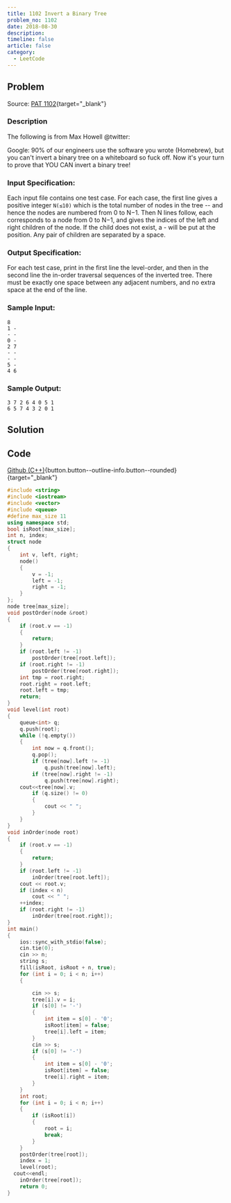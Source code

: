 ```yaml
---
title: 1102 Invert a Binary Tree
problem_no: 1102
date: 2018-08-30
description: 
timeline: false
article: false
category:
  - LeetCode
---
```


<!--more-->

## Problem

Source: [PAT 1102](){target="_blank"}

### Description

The following is from Max Howell @twitter:

Google: 90% of our engineers use the software you wrote (Homebrew), but you can't invert a binary tree on a whiteboard
so fuck off. Now it's your turn to prove that YOU CAN invert a binary tree!

### Input Specification:

Each input file contains one test case. For each case, the first line gives a positive integer `N(≤10)` which is the
total number of nodes in the tree -- and hence the nodes are numbered from 0 to N−1. Then N lines follow, each
corresponds to a node from 0 to N−1, and gives the indices of the left and right children of the node. If the child does
not exist, a - will be put at the position. Any pair of children are separated by a space.

### Output Specification:

For each test case, print in the first line the level-order, and then in the second line the in-order traversal
sequences of the inverted tree. There must be exactly one space between any adjacent numbers, and no extra space at the
end of the line.

### Sample Input:

```text
8
1 -
- -
0 -
2 7
- -
- -
5 -
4 6
```

### Sample Output:

```text
3 7 2 6 4 0 5 1
6 5 7 4 3 2 0 1
```

## Solution

## Code

[Github (C++)](https://github.com/Alomerry/algorithm/blob/master/pat/a/){button.button--outline-info.button--rounded}{target="_blank"}


```cpp
#include <string>
#include <iostream>
#include <vector>
#include <queue>
#define max_size 11
using namespace std;
bool isRoot[max_size];
int n, index;
struct node
{
    int v, left, right;
    node()
    {
        v = -1;
        left = -1;
        right = -1;
    }
};
node tree[max_size];
void postOrder(node &root)
{
    if (root.v == -1)
    {
        return;
    }
    if (root.left != -1)
        postOrder(tree[root.left]);
    if (root.right != -1)
        postOrder(tree[root.right]);
    int tmp = root.right;
    root.right = root.left;
    root.left = tmp;
    return;
}
void level(int root)
{
    queue<int> q;
    q.push(root);
    while (!q.empty())
    {
        int now = q.front();
        q.pop();
        if (tree[now].left != -1)
            q.push(tree[now].left);
        if (tree[now].right != -1)
            q.push(tree[now].right);
    cout<<tree[now].v;
        if (q.size() != 0)
        {
            cout << " ";
        }
    }
}
void inOrder(node root)
{
    if (root.v == -1)
    {
        return;
    }
    if (root.left != -1)
        inOrder(tree[root.left]);
    cout << root.v;
    if (index < n)
        cout << " ";
    ++index;
    if (root.right != -1)
        inOrder(tree[root.right]);
}
int main()
{
    ios::sync_with_stdio(false);
    cin.tie(0);
    cin >> n;
    string s;
    fill(isRoot, isRoot + n, true);
    for (int i = 0; i < n; i++)
    {

        cin >> s;
        tree[i].v = i;
        if (s[0] != '-')
        {
            int item = s[0] - '0';
            isRoot[item] = false;
            tree[i].left = item;
        }
        cin >> s;
        if (s[0] != '-')
        {
            int item = s[0] - '0';
            isRoot[item] = false;
            tree[i].right = item;
        }
    }
    int root;
    for (int i = 0; i < n; i++)
    {
        if (isRoot[i])
        {
            root = i;
            break;
        }
    }
    postOrder(tree[root]);
    index = 1;
    level(root);
  cout<<endl;
    inOrder(tree[root]);
    return 0;
}
```
